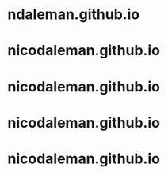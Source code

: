 # ndaleman.github.io
# nicodaleman.github.io
# nicodaleman.github.io
# nicodaleman.github.io
# nicodaleman.github.io
